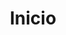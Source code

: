 ---
title: Inicio
layout: home

hero:
  name: Himitsu
  tagline: Un secreto tan bueno que incluso el nombre está prohibido.
  image:
    alt: Himitsu Library Tab Dark
    light: /home/phone.light.webp
    dark: /home/phone.dark.webp
  actions:
    - theme: brand
      text: Empezar
      link: /docs/guides/getting-started
    - theme: alt
      text: Descargar
      link: /download/

customMetaTitle: Himitsu

features:
  - title: Seguimiento
    details: Mantén automáticamente el seguimiento de tus series con AniList y MyAnimeList
    icon: <svg height="24" width="24" viewBox="0 -960 960 960" fill="var(--vp-c-green-2)" xmlns="http://www.w3.org/2000/svg"><path d="M160-160v-80h110l-16-14q-52-46-73-105t-21-119q0-111 66.5-197.5T400-790v84q-72 26-116 88.5T240-478q0 45 17 87.5t53 78.5l10 10v-98h80v240H160Zm400-10v-84q72-26 116-88.5T720-482q0-45-17-87.5T650-648l-10-10v98h-80v-240h240v80H690l16 14q49 49 71.5 106.5T800-482q0 111-66.5 197.5T560-170Z"/></svg>
    link: /docs/guides/tracking
    linkText: Configurar seguimiento
  - title: Personalización
    details: Haz que tu contenido y Himitsu se vean exactamente como tú quieras.
    icon: <svg height="24" width="24" viewBox="0 -960 960 960" fill="var(--vp-c-indigo-2)" xmlns="http://www.w3.org/2000/svg"><path d="M440-120v-240h80v80h320v80H520v80h-80Zm-320-80v-80h240v80H120Zm160-160v-80H120v-80h160v-80h80v240h-80Zm160-80v-80h400v80H440Zm160-160v-240h80v80h160v80H680v80h-80Zm-480-80v-80h400v80H120Z"/></svg>
    link: /docs/guides/getting-started
    linkText: Empezar
  - title: Extensiones
    details: Trae tu propio contenido desde una variedad de fuentes.
    icon: <svg height="24" width="24" viewBox="0 -960 960 960" fill="var(--vp-c-yellow-2)" xmlns="http://www.w3.org/2000/svg"><path d="M352-120H200q-33 0-56.5-23.5T120-200v-152q48 0 84-30.5t36-77.5q0-47-36-77.5T120-568v-152q0-33 23.5-56.5T200-800h160q0-42 29-71t71-29q42 0 71 29t29 71h160q33 0 56.5 23.5T800-720v160q42 0 71 29t29 71q0 42-29 71t-71 29v160q0 33-23.5 56.5T720-120H568q0-50-31.5-85T460-240q-45 0-76.5 35T352-120Zm-152-80h85q24-66 77-93t98-27q45 0 98 27t77 93h85v-240h80q8 0 14-6t6-14q0-8-6-14t-14-6h-80v-240H480v-80q0-8-6-14t-14-6q-8 0-14 6t-6 14v80H200v88q54 20 87 67t33 105q0 57-33 104t-87 68v88Zm310-310Z"/></svg>
    link: /docs/guides/getting-started
    linkText: Empezar
---